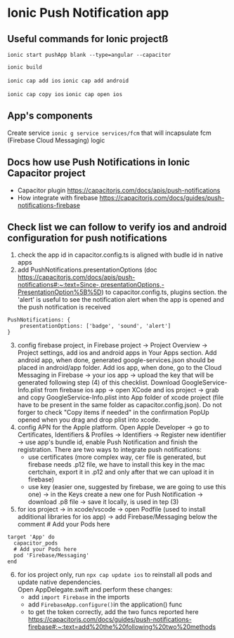 # Ionic Push Notification app

## Useful commands for Ionic projectß
`ionic start pushApp blank --type=angular --capacitor`

`ionic build`

`ionic cap add ios`
`ionic cap add android`

`ionic cap copy ios`
`ionic cap open ios`

## App's components
Create service `ionic g service services/fcm` that will incapsulate fcm (Firebase Cloud Messaging) logic  




## Docs how use Push Notifications in Ionic Capacitor project
- Capacitor plugin https://capacitorjs.com/docs/apis/push-notifications
- How integrate with firebase https://capacitorjs.com/docs/guides/push-notifications-firebase

## Check list we can follow to verify ios and android configuration for push notifications 
1. check the app id in capacitor.config.ts is aligned with budle id in native apps
2. add PushNotifications.presentationOptions (doc https://capacitorjs.com/docs/apis/push-notifications#:~:text=Since-,presentationOptions,-PresentationOption%5B%5D) to capacitor.config.ts, plugins section.
the 'alert' is useful to see the notification alert when the app is opened and the push notification is received
```
PushNotifications: {
    presentationOptions: ['badge', 'sound', 'alert']
}
```
3. config firebase project, in Firebase project -> Project Overview -> Project settings, add ios and 
android apps in Your Apps section.
Add android app, when done, generated google-services.json should be placed in android/app folder.
Add ios app, when done, go to the Cloud Messaging in Firebase -> your ios app -> upload the key that
will be generated following step (4) of this checklist.
Download GoogleService-Info.plist from firebase ios app -> open XCode and ios project 
-> grab and copy GoogleService-Info.plist into App folder of xcode project (file have to be present in 
the same folder as capacitor.config.json). Do not forger to check "Copy items if needed" in the 
confirmation PopUp opened when you drag and drop plist into xcode.
4. config APN for the Apple platform. Open Apple Developer -> go to Certificates, Identifiers & Profiles 
-> Identifiers -> Register new identifier -> use app's bundle id, enable Push Notification and finish the 
registration. There are two ways to integrate push notifications: 
    - use certificates (more complex way, cer file is generated, but firebase needs .p12 file, 
    we have to install this key in the mac certchain, export it in .p12 and only after that we can
    upload it in firebase)
    - use key (easier one, suggested by firebase, we are going to use this one) -> in the Keys 
    create a new one for Push Notification -> download .p8 file -> save it locally, is used in tep (3)
5. for ios project -> in xcode/vscode -> open Podfile (used to install additional libraries for
ios app) -> add Firebase/Messaging below the comment # Add your Pods here
```
target 'App' do
  capacitor_pods
  # Add your Pods here
  pod 'Firebase/Messaging'
end
```

6. for ios project only, run `npx cap update ios` to reinstall all pods and update native dependencies.  
Open AppDelegate.swift and perform these changes:
    - add `import Firebase` in the imports
    - add `FirebaseApp.configure()`in the application() func
    - to get the token correctly, add the two funcs reported here https://capacitorjs.com/docs/guides/push-notifications-firebase#:~:text=add%20the%20following%20two%20methods
